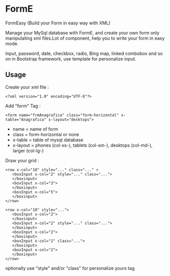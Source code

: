 # FormE
FormEasy (Build your Form in easy way with XML)

Manage your MySql database with FormE, and create your own form only manipulating xml files.Lot of component, help you to write your form in easy mode.

Input, password, date, checkbox, radio, Bing map, linked combobox and so on in Bootstrap framework, use template for personalize input.


## Usage
Create your xml file :

```<?xml version="1.0" encoding="UTF-8"?>```

Add "form" Tag :

```<form name="frmAnagrafica" class="form-horizontal" x-table="Anagrafica" x-layout="desktops">```
- name = name of form 
- class = form-horizontal or none 
- x-table = table of mysql database
- x-layout = phones (col-xs-), tablets (col-sm-), desktops (col-md-), larger (col-lg-)

Draw your grid :
```
<row x-col="10" style="..." class="..." >
   <boxInput x-col="2" style="..." class="...">
   </boxinput>
   <boxInput x-col="3">
   </boxinput>
   <boxInput x-col="5">
   </boxinput>
</row>	

<row x-col="10" style="...">
   <boxInput x-col="2">
   </boxinput>
   <boxInput x-col="2" style="..." class="...">
   </boxinput>
   <boxInput x-col="2">
   </boxinput>
   <boxInput x-col="2" class="...">
   </boxinput>
   <boxInput x-col="2">
   </boxinput>
</row>
```
optionally use "style" and/or "class" for personalize yours tag 
